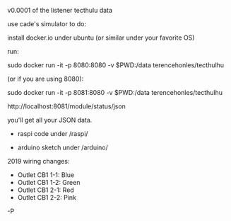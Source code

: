v0.0001 of the listener tecthulu data

use cade's simulator to do:

install docker.io under ubuntu (or similar under your favorite OS)

run:

sudo docker run -it -p 8080:8080 -v $PWD:/data terencehonles/tecthulhu

(or if you are using 8080):

sudo docker run -it -p 8081:8080 -v $PWD:/data terencehonles/tecthulhu

http://localhost:8081/module/status/json

you'll get all your JSON data.

* raspi code under /raspi/

* arduino sketch under /arduino/

2019 wiring changes:
* Outlet CB1 1-1: Blue
* Outlet CB1 1-2: Green
* Outlet CB1 2-1: Red
* Outlet CB1 2-2: Pink

-P
